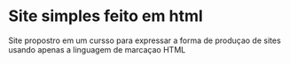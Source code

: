 # Site simples feito em html

Site propostro em um cursso para expressar a forma de produçao de sites usando apenas a linguagem de marcaçao HTML
